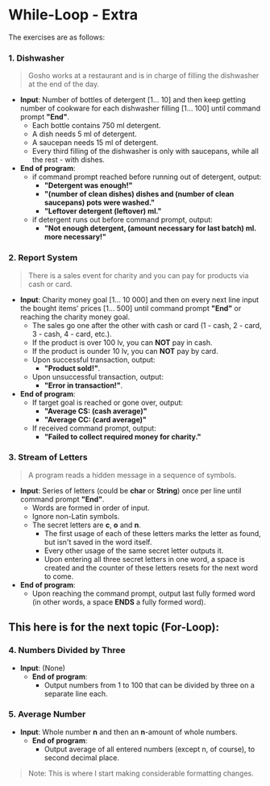 # While-Loop - Extra

The exercises are as follows:

### 1. Dishwasher
> Gosho works at a restaurant and is in charge of filling the dishwasher at the end of the day.
  - **Input**: Number of bottles of detergent [1... 10] and then keep getting number of cookware for each dishwasher filling [1... 100] until command prompt **"End"**.
    - Each bottle contains 750 ml detergent.
    - A dish needs 5 ml of detergent.
    - A saucepan needs 15 ml of detergent.
    - Every third filling of the dishwasher is only with saucepans, while all the rest - with dishes.
  - **End of program**:
    - if command prompt reached before running out of detergent, output: 
      - **"Detergent was enough!"**
      - **"(number of clean dishes) dishes and (number of clean saucepans) pots were washed."**
      - **"Leftover detergent (leftover) ml."**
    - if detergent runs out before command prompt, output:
      - **"Not enough detergent, (amount necessary for last batch) ml. more necessary!"**

### 2. Report System
> There is a sales event for charity and you can pay for products via cash or card.
  - **Input**: Charity money goal [1... 10 000] and then on every next line input the bought items' prices [1... 500] until command prompt **"End"** or reaching the charity money goal.
    - The sales go one after the other with cash or card (1 - cash, 2 - card, 3 - cash, 4 - card, etc.).
    - If the product is over 100 lv, you can **NOT** pay in cash.
    - If the product is ounder 10 lv, you can **NOT** pay by card.
    - Upon successful transaction, output: 
      - **"Product sold!"**.
    - Upon unsuccessful transaction, output: 
      - **"Error in transaction!"**.
  - **End of program**:
    - If target goal is reached or gone over, output:
      - **"Average CS: (cash average)"**
      - **"Average CC: (card average)"**
    - If received command prompt, output:
      - **"Failed to collect required money for charity."**

### 3. Stream of Letters
> A program reads a hidden message in a sequence of symbols.
  - **Input**: Series of letters (could be **char** or **String**) once per line until command prompt **"End"**.
    - Words are formed in order of input.
    - Ignore non-Latin symbols.
    - The secret letters are **c**, **o** and **n**.
      - The first usage of each of these letters marks the letter as found, but isn't saved in the word itself. 
      - Every other usage of the same secret letter outputs it.
      - Upon entering all three secret letters in one word, a space is created and the counter of these letters resets for the next word to come.
  - **End of program**:
    - Upon reaching the command prompt, output last fully formed word (in other words, a space **ENDS** a fully formed word).
    
## This here is for the next topic (For-Loop):

### 4. Numbers Divided by Three
  - **Input**: (None)
	- **End of program**:
		- Output numbers from 1 to 100 that can be divided by three on a separate line each.

### 5. Average Number
  - **Input**: Whole number **n** and then an **n**-amount of whole numbers.
	- **End of program**:
		- Output average of all entered numbers (except n, of course), to second decimal place.

> Note: This is where I start making considerable formatting changes.
